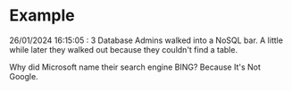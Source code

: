 # Example

<!-- replace-with-date starts -->
26/01/2024 16:15:05 : 3 Database Admins walked into a NoSQL bar. A little while later they walked out because they couldn't find a table.
<!-- replace-with-date ends -->

<!-- replace-with-joke starts -->
Why did Microsoft name their search engine BING? Because It's Not Google.
<!-- replace-with-joke ends -->